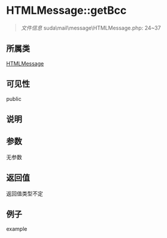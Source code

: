 # HTMLMessage::getBcc

> *文件信息* suda\mail\message\HTMLMessage.php: 24~37
## 所属类 

[HTMLMessage](../HTMLMessage.md)

## 可见性

  public  
## 说明



## 参数

无参数

## 返回值
返回值类型不定

## 例子

example